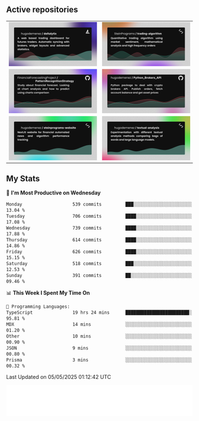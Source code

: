 ## Active repositories
|||
| ------------- | ------------- |
|[![Deltalytix](assets/deltalytix-preview.png)](https://github.com/hugodemenez/deltalytix)|[![Python Trading Algorithm](assets/base_python_architecture.png)](https://github.com/SteinPrograms/base-python-architecture)|
|[![Quantitative Prediction](assets/pattern_recognition_strategy.png)](https://github.com/FinancialForecastingProject/PatternRecognitionStrategy.git)|[![Broker SDK](assets/python_brokers_api.png)](https://github.com/hugodemenez/Python_Brokers_API)|
|[![NextJS Website](assets/steinprograms-website.png)](https://github.com/hugodemenez/steinprograms-website)|[![Textual](assets/textual-analysis.png)](https://github.com/hugodemenez/textual-analysis)|


## My Stats

<!--START_SECTION:waka-->
📅 **I'm Most Productive on Wednesday** 

```text
Monday                   539 commits         ███░░░░░░░░░░░░░░░░░░░░░░   13.04 % 
Tuesday                  706 commits         ████░░░░░░░░░░░░░░░░░░░░░   17.08 % 
Wednesday                739 commits         ████░░░░░░░░░░░░░░░░░░░░░   17.88 % 
Thursday                 614 commits         ████░░░░░░░░░░░░░░░░░░░░░   14.86 % 
Friday                   626 commits         ████░░░░░░░░░░░░░░░░░░░░░   15.15 % 
Saturday                 518 commits         ███░░░░░░░░░░░░░░░░░░░░░░   12.53 % 
Sunday                   391 commits         ██░░░░░░░░░░░░░░░░░░░░░░░   09.46 % 
```


📊 **This Week I Spent My Time On** 

```text
💬 Programming Languages: 
TypeScript               19 hrs 24 mins      ████████████████████████░   95.81 % 
MDX                      14 mins             ░░░░░░░░░░░░░░░░░░░░░░░░░   01.20 % 
Other                    10 mins             ░░░░░░░░░░░░░░░░░░░░░░░░░   00.90 % 
JSON                     9 mins              ░░░░░░░░░░░░░░░░░░░░░░░░░   00.80 % 
Prisma                   3 mins              ░░░░░░░░░░░░░░░░░░░░░░░░░   00.32 % 
```


 Last Updated on 05/05/2025 01:12:42 UTC
<!--END_SECTION:waka-->

![Coding metrics](metrics.plugin.wakatime.svg)
